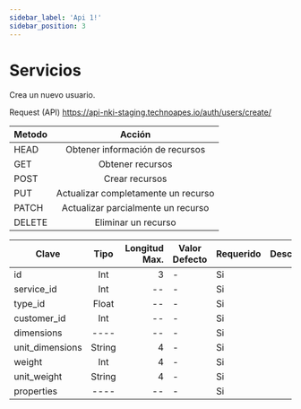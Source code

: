 ```yaml
---
sidebar_label: 'Api 1!'
sidebar_position: 3
---
```



# Servicios


Crea un nuevo usuario.

Request (API)  https://api-nki-staging.technoapes.io/auth/users/create/

| Metodo      |              Acción                 |
|-------------|:-----------------------------------:|
| HEAD        |   Obtener información de recursos   |
| GET         |          Obtener recursos           |
| POST        |           Crear recursos            |
| PUT         | Actualizar completamente un recurso |
| PATCH       | Actualizar parcialmente un recurso  |
| DELETE      |         Eliminar un recurso         |


| Clave           |  Tipo  | Longitud Max. | Valor Defecto | Requerido | Descripcion |
|-----------------|:------:|--------------:|---------------|-----------|-------------|
| id              |  Int   |             3 | -             | Si        |             |
| service_id      |  Int   |            -- | -             | Si        |             |
| type_id         | Float  |            -- | -             | Si        |             |
| customer_id     |  Int   |            -- | -             | Si        |             |
| dimensions      |  ----  |            -- | -             | Si        |             |
| unit_dimensions | String |             4 | -             | Si        |             |
| weight          |  Int   |             4 | -             | Si        |             |
| unit_weight     | String |             4 | -             | Si        |             |
| properties      |  ----  |            -- | -             | Si        |             |
